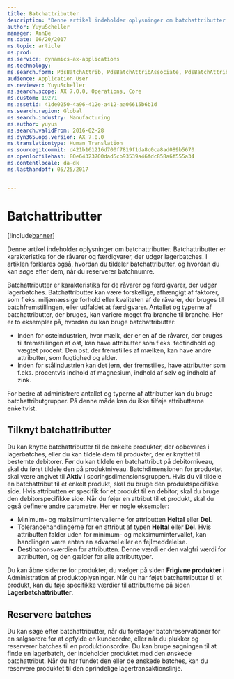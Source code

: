 ```yaml
---
title: Batchattributter
description: "Denne artikel indeholder oplysninger om batchattributter. Batchattributter er karakteristika for de råvarer og færdigvarer, der udgør lagerbatches. I artiklen forklares også, hvordan du tildeler batchattributter, og hvordan du kan søge efter dem, når du reserverer batchnumre."
author: YuyuScheller
manager: AnnBe
ms.date: 06/20/2017
ms.topic: article
ms.prod: 
ms.service: dynamics-ax-applications
ms.technology: 
ms.search.form: PdsBatchAttrib, PdsBatchAttribAssociate, PdsBatchAttribByAttribGroup, PdsBatchAttribByItem, PdsBatchAttribByitemCustomer, PdsBatchAttribGroup
audience: Application User
ms.reviewer: YuyuScheller
ms.search.scope: AX 7.0.0, Operations, Core
ms.custom: 19271
ms.assetid: 41de0250-4a96-412e-a412-aa06615b6b1d
ms.search.region: Global
ms.search.industry: Manufacturing
ms.author: yuyus
ms.search.validFrom: 2016-02-28
ms.dyn365.ops.version: AX 7.0.0
ms.translationtype: Human Translation
ms.sourcegitcommit: d421b161216d700f7819f1da8c0ca8ad089b5670
ms.openlocfilehash: 80e64323700dad5cb93539a46fdc858a6f555a34
ms.contentlocale: da-dk
ms.lasthandoff: 05/25/2017


---
```


# <a name="batch-attributes"></a>Batchattributter

[!include[banner](../includes/banner.md)]


Denne artikel indeholder oplysninger om batchattributter. Batchattributter er karakteristika for de råvarer og færdigvarer, der udgør lagerbatches. I artiklen forklares også, hvordan du tildeler batchattributter, og hvordan du kan søge efter dem, når du reserverer batchnumre.

Batchattributter er karakteristika for de råvarer og færdigvarer, der udgør lagerbatches. Batchattributter kan være forskellige, afhængigt af faktorer, som f.eks. miljømæssige forhold eller kvaliteten af de råvarer, der bruges til batchfremstillingen, eller udfaldet at færdigvarer. Antallet og typerne af batchattributter, der bruges, kan variere meget fra branche til branche. Her er to eksempler på, hvordan du kan bruge batchattributter:

-   Inden for osteindustrien, hvor mælk, der er en af de råvarer, der bruges til fremstillingen af ost, kan have attributter som f.eks. fedtindhold og vægtet procent. Den ost, der fremstilles af mælken, kan have andre attributter, som fugtighed og alder.
-   Inden for stålindustrien kan det jern, der fremstilles, have attributter som f.eks. procentvis indhold af magnesium, indhold af sølv og indhold af zink.

For bedre at administrere antallet og typerne af attributter kan du bruge batchattributgrupper. På denne måde kan du ikke tilføje attributterne enkeltvist.

## <a name="assign-batch-attributes"></a>Tilknyt batchattributter
Du kan knytte batchattributter til de enkelte produkter, der opbevares i lagerbatches, eller du kan tildele dem til produkter, der er knyttet til bestemte debitorer. Før du kan tildele en batchattribut på debitorniveau, skal du først tildele den på produktniveau. Batchdimensionen for produktet skal være angivet til **Aktiv** i sporingsdimensionsgruppen. Hvis du vil tildele en batchattribut til et enkelt produkt, skal du bruge den produktspecifikke side. Hvis attributten er specifik for et produkt til en debitor, skal du bruge den debitorspecifikke side. Når du føjer en attribut til et produkt, skal du også definere andre parametre. Her er nogle eksempler:

-   Minimum- og maksimumintervallerne for attributten **Heltal** eller **Del**.
-   Tolerancehandlingerne for en attribut af typen **Heltal** eller **Del**. Hvis attributten falder uden for minimum- og maksimumintervallet, kan handlingen være enten en advarsel eller en fejlmeddelelse.
-   Destinationsværdien for attributten. Denne værdi er den valgfri værdi for attributten, og den gælder for alle attributtyper.

Du kan åbne siderne for produkter, du vælger på siden **Frigivne produkter** i Administration af produktoplysninger. Når du har føjet batchattributter til et produkt, kan du føje specifikke værdier til attributterne på siden **Lagerbatchattributter**.

## <a name="reserve-batches"></a>Reservere batches
Du kan søge efter batchattributter, når du foretager batchreservationer for en salgsordre for at opfylde en kundeordre, eller når du plukker og reserverer batches til en produktionsordre. Du kan bruge søgningen til at finde en lagerbatch, der indeholder produktet med den ønskede batchattribut. Når du har fundet den eller de ønskede batches, kan du reservere produktet til den oprindelige lagertransaktionslinje.




